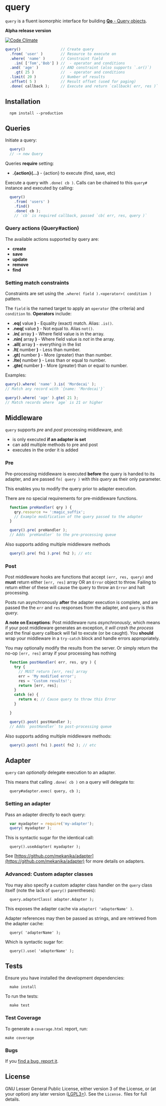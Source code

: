 # query

  `query` is a fluent isomorphic interface for building [**Qo** - Query objects](https://github.com/mekanika/qo).

  **Alpha release version**

  [![Code Climate](https://codeclimate.com/github/mekanika/query.png)](https://codeclimate.com/github/mekanika/query)

```js
query()                  // Create query
  .from( 'user' )        // Resource to execute on
  .where( 'name' )       // Constraint field
    .in( ['Tom','Bob'] ) //  - operator and conditions
  .and( 'age' )          // AND constraint (also supports `.or()`)
    .gt( 25 )            //  - operator and conditions
  .limit( 20 )           // Number of results
  .offset( 5 )           // Result offset (used for paging)
  .done( callback );     // Execute and return `callback( err, res )`
```

## Installation

      npm install --production


## Queries

  Initiate a query:

```js
  query()
  // -> new Query
```

Queries **require** setting:

  - **.{action}(...)** - {action} to execute (find, save, etc)

Execute a query with `.done( cb )`. Calls can be chained to this `query#` instance and executed by calling:

```js
  query()
    .from( 'users' )
    .find()
    .done( cb );
    // `cb` is required callback, passed `cb( err, res, query )`
```

### Query actions (Query#action)

  The available actions supported by query are:

  - **create**
  - **save**
  - **update**
  - **remove**
  - **find**


### Setting match constraints

  Constraints are set using the `.where( field ).<operator>( condition )` pattern.

  The `field` is the named target to apply an `operator` (the criteria) and `condition` to. **Operators** include:

  - **.eq(** value **)** - Equality (exact) match. Alias: `.is()`.
  - **.neq(** value **)** - Not equal to. Alias `not()`.
  - **.in(** array **)** - Where field value is in the array.
  - **.nin(** array **)** - Where field value is _not_ in the array.
  - **.all(** array **)** - everything in the list
  - **.lt(** number **)** - Less than number.
  - **.gt(** number **)** - More (greater) than than number.
  - **.lte(** number **)** - Less than or equal to number.
  - **.gte(** number **)** - More (greater) than or equal to number.

Examples:

```js
query().where( 'name' ).is( 'Mordecai' );
// Match any record with `{name: 'Mordecai'}`

query().where( 'age' ).gte( 21 );
// Match records where `age` is 21 or higher
```


## Middleware

  `query` supports _pre_ and _post_ processing middleware, and:

  - is only executed **if an adapter is set**
  - can add multiple methods to pre and post
  - executes in the order it is added

### Pre

  Pre-processing middleware is executed **before** the query is handed to its adapter, and are passed  `fn( query )` with _this query_ as their only parameter.

  This enables you to modify the query prior to adapter execution.

  There are no special requirements for pre-middleware functions.

```js
  function preHandler( qry ) {
    qry.resource += ':magic_suffix';
    // Example modification of the query passed to the adapter
  }

  query().pre( preHandler );
  // Adds `preHandler` to the pre-processing queue
```

Also supports adding multiple middleware methods

```js
  query().pre( fn1 ).pre( fn2 ); // etc
```

### Post

  Post middleware hooks are functions that accept `(err, res, query)` and **must** return either `[err, res]` array OR an `Error` object to throw. Failing to return either of these will cause the query to throw an `Error` and halt processing.

  Posts run asynchronously **after** the adapter execution is complete, and are passed the the `err` and `res` responses from the adapter, and `query` is _this query_.

  **A note on Exceptions**: Post middleware runs _asynchronously_, which means if your post middleware generates an exception, _it will crash the process_ and the final query callback will fail to excute (or be caught). You **should** wrap your middleware in a `try-catch` block and handle errors appropriately.

  You may optionally modify the results from the server. Or simply return the no-op `[err, res]` array if your processing has nothing


```js
  function postHandler( err, res, qry ) {
    try {
      // MUST return [err, res] array
      err = 'My modified error';
      res = 'Custom results!';
      return [err, res];
    }
    catch (e) {
      return e; // Cause query to throw this Error
    }

  }

  query().post( postHandler );
  // Adds `postHandler` to post-processing queue
```

Also supports adding multiple middleware methods:

```js
  query().post( fn1 ).post( fn2 ); // etc
```


## Adapter

  `query` can _optionally_ delegate execution to an adapter.

  This means that calling `.done( cb )` on a query will delegate to:

      query#adapter.exec( query, cb );

### Setting an adapter

  Pass an adapter directly to each query:

```js
  var myadapter = require('my-adapter');
  query( myadapter );
```

  This is syntactic sugar for the identical call:

      query().useAdapter( myadapter );

  See [https://github.com/mekanika/adapter](https://github.com/mekanika/adapter) for more details on adapters.

### Advanced: Custom adapter classes

  You may also specify a custom adapter class handler on the `query` class itself (note the lack of `query()` parentheses):

      query.adapterClass( adapter.Adapter );

  This exposes the adapter cache via `adapter( 'adapterName' )`.

  Adapter references may then be passed as strings, and are retrieved from the adapter cache:

      query( 'adapterName' );

  Which is syntactic sugar for:

      query().use( 'adapterName' );



## Tests

  Ensure you have installed the development dependencies:

      make install

  To run the tests:

      make test


### Test Coverage
To generate a `coverage.html` report, run:

    make coverage

### Bugs
If you [find a bug, report it](https://github.com/mekanika/query/issues).

## License

  GNU Lesser General Public License, either version 3 of the License, or (at your option) any later version ([LGPL3+](https://www.gnu.org/licenses/lgpl.html)). See the `License.` files for full details.
